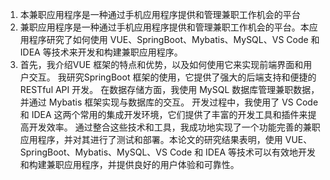 1. 本兼职应用程序是一种通过手机应用程序提供和管理兼职工作机会的平台
2. 兼职应用程序是一种通过手机应用程序提供和管理兼职工作机会的平台。本应用程序研究了如何使用 VUE、SpringBoot、Mybatis、MySQL、VS Code 和 IDEA 等技术来开发和构建兼职应用程序。
3. 首先，我介绍VUE 框架的特点和优势，以及如何使用它来实现前端界面和用户交互。
我研究SpringBoot 框架的使用，它提供了强大的后端支持和便捷的 RESTful API 开发。
在数据存储方面，我使用 MySQL 数据库管理兼职数据，并通过 Mybatis 框架实现与数据库的交互。
开发过程中，我使用了 VS Code 和 IDEA 这两个常用的集成开发环境，它们提供了丰富的开发工具和插件来提高开发效率。
通过整合这些技术和工具，我成功地实现了一个功能完善的兼职应用程序，并对其进行了测试和部署。本论文的研究结果表明，使用 VUE、SpringBoot、Mybatis、MySQL、VS Code 和 IDEA 等技术可以有效地开发和构建兼职应用程序，并提供良好的用户体验和可靠性。


